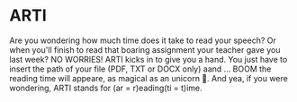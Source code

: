 # ARTI
Are you wondering how much time does it take to read your speech? Or when you'll finish to read that boaring assignment your teacher gave you last week? NO WORRIES! ARTI kicks in to give you a hand. You just have to insert the path of your file (PDF, TXT or DOCX only) aand ... BOOM the reading time will appeare, as magical as an unicorn 🦄.
And yea, if you were wondering, ARTI stands for (ar = r)eading(ti = t)ime.
